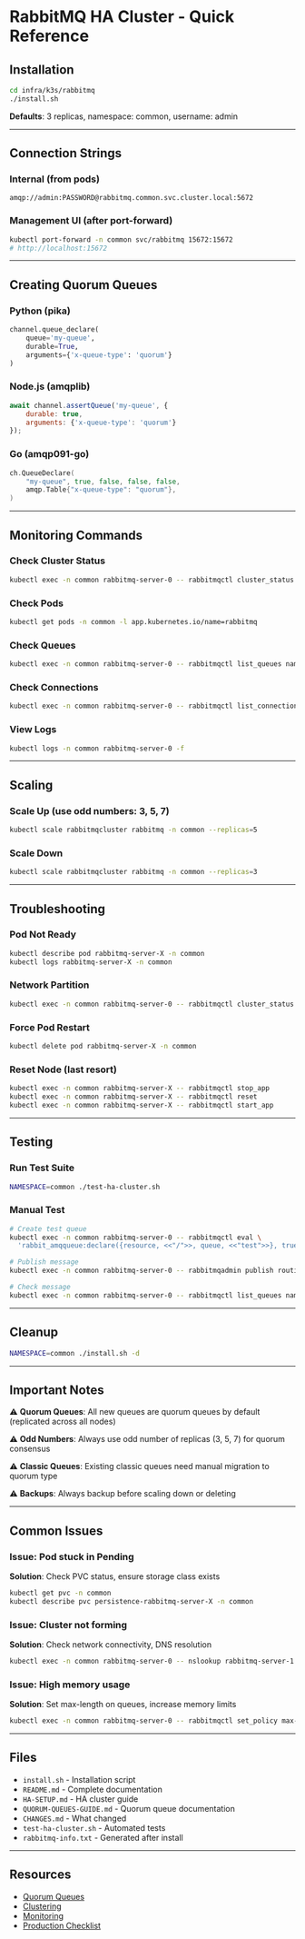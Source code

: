 # RabbitMQ HA Cluster - Quick Reference

## Installation

```bash
cd infra/k3s/rabbitmq
./install.sh
```

**Defaults**: 3 replicas, namespace: common, username: admin

---

## Connection Strings

### Internal (from pods)
```
amqp://admin:PASSWORD@rabbitmq.common.svc.cluster.local:5672
```

### Management UI (after port-forward)
```bash
kubectl port-forward -n common svc/rabbitmq 15672:15672
# http://localhost:15672
```

---

## Creating Quorum Queues

### Python (pika)
```python
channel.queue_declare(
    queue='my-queue',
    durable=True,
    arguments={'x-queue-type': 'quorum'}
)
```

### Node.js (amqplib)
```javascript
await channel.assertQueue('my-queue', {
    durable: true,
    arguments: {'x-queue-type': 'quorum'}
});
```

### Go (amqp091-go)
```go
ch.QueueDeclare(
    "my-queue", true, false, false, false,
    amqp.Table{"x-queue-type": "quorum"},
)
```

---

## Monitoring Commands

### Check Cluster Status
```bash
kubectl exec -n common rabbitmq-server-0 -- rabbitmqctl cluster_status
```

### Check Pods
```bash
kubectl get pods -n common -l app.kubernetes.io/name=rabbitmq
```

### Check Queues
```bash
kubectl exec -n common rabbitmq-server-0 -- rabbitmqctl list_queues name type messages consumers
```

### Check Connections
```bash
kubectl exec -n common rabbitmq-server-0 -- rabbitmqctl list_connections
```

### View Logs
```bash
kubectl logs -n common rabbitmq-server-0 -f
```

---

## Scaling

### Scale Up (use odd numbers: 3, 5, 7)
```bash
kubectl scale rabbitmqcluster rabbitmq -n common --replicas=5
```

### Scale Down
```bash
kubectl scale rabbitmqcluster rabbitmq -n common --replicas=3
```

---

## Troubleshooting

### Pod Not Ready
```bash
kubectl describe pod rabbitmq-server-X -n common
kubectl logs rabbitmq-server-X -n common
```

### Network Partition
```bash
kubectl exec -n common rabbitmq-server-0 -- rabbitmqctl cluster_status | grep -A 5 "Network Partitions"
```

### Force Pod Restart
```bash
kubectl delete pod rabbitmq-server-X -n common
```

### Reset Node (last resort)
```bash
kubectl exec -n common rabbitmq-server-X -- rabbitmqctl stop_app
kubectl exec -n common rabbitmq-server-X -- rabbitmqctl reset
kubectl exec -n common rabbitmq-server-X -- rabbitmqctl start_app
```

---

## Testing

### Run Test Suite
```bash
NAMESPACE=common ./test-ha-cluster.sh
```

### Manual Test
```bash
# Create test queue
kubectl exec -n common rabbitmq-server-0 -- rabbitmqctl eval \
  'rabbit_amqqueue:declare({resource, <<"/">>, queue, <<"test">>}, true, false, [{<<"x-queue-type">>, longstr, <<"quorum">>}], none, <<"admin">>).'

# Publish message
kubectl exec -n common rabbitmq-server-0 -- rabbitmqadmin publish routing_key=test payload="test message"

# Check message
kubectl exec -n common rabbitmq-server-0 -- rabbitmqctl list_queues name messages
```

---

## Cleanup

```bash
NAMESPACE=common ./install.sh -d
```

---

## Important Notes

⚠️ **Quorum Queues**: All new queues are quorum queues by default (replicated across all nodes)

⚠️ **Odd Numbers**: Always use odd number of replicas (3, 5, 7) for quorum consensus

⚠️ **Classic Queues**: Existing classic queues need manual migration to quorum type

⚠️ **Backups**: Always backup before scaling down or deleting

---

## Common Issues

### Issue: Pod stuck in Pending
**Solution**: Check PVC status, ensure storage class exists
```bash
kubectl get pvc -n common
kubectl describe pvc persistence-rabbitmq-server-X -n common
```

### Issue: Cluster not forming
**Solution**: Check network connectivity, DNS resolution
```bash
kubectl exec -n common rabbitmq-server-0 -- nslookup rabbitmq-server-1.rabbitmq-nodes.common.svc.cluster.local
```

### Issue: High memory usage
**Solution**: Set max-length on queues, increase memory limits
```bash
kubectl exec -n common rabbitmq-server-0 -- rabbitmqctl set_policy max-length ".*" '{"max-length":50000}' --apply-to queues
```

---

## Files

- `install.sh` - Installation script
- `README.md` - Complete documentation
- `HA-SETUP.md` - HA cluster guide
- `QUORUM-QUEUES-GUIDE.md` - Quorum queue documentation
- `CHANGES.md` - What changed
- `test-ha-cluster.sh` - Automated tests
- `rabbitmq-info.txt` - Generated after install

---

## Resources

- [Quorum Queues](https://www.rabbitmq.com/quorum-queues.html)
- [Clustering](https://www.rabbitmq.com/clustering.html)
- [Monitoring](https://www.rabbitmq.com/monitoring.html)
- [Production Checklist](https://www.rabbitmq.com/production-checklist.html)
